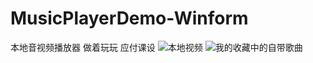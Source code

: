 # MusicPlayerDemo-Winform
本地音视频播放器 
做着玩玩 应付课设
![本地视频](https://github.com/dubinaaa/MusicPlayerDemo-Winform/assets/117990653/be2a99ee-5063-4fde-881a-b5455032f3f7)
![我的收藏中的自带歌曲](https://github.com/dubinaaa/MusicPlayerDemo-Winform/assets/117990653/efaaf5e5-5a5f-4071-9a87-ff7f957adbe0)

